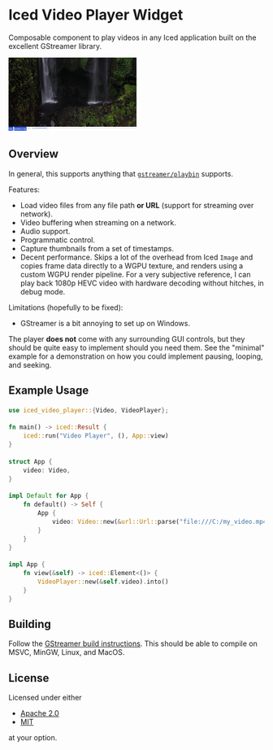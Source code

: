 # Iced Video Player Widget

Composable component to play videos in any Iced application built on the excellent GStreamer library.

<img src=".media/screenshot.png" width="50%" />

## Overview

In general, this supports anything that [`gstreamer/playbin`](https://gstreamer.freedesktop.org/documentation/playback/playbin.html?gi-language=c) supports.

Features:
- Load video files from any file path **or URL** (support for streaming over network).
- Video buffering when streaming on a network.
- Audio support.
- Programmatic control.
- Capture thumbnails from a set of timestamps.
- Decent performance. Skips a lot of the overhead from Iced `Image` and copies frame data directly to a WGPU texture, and renders using a custom WGPU render pipeline.
    For a very subjective reference, I can play back 1080p HEVC video with hardware decoding without hitches, in debug mode.

Limitations (hopefully to be fixed):
- GStreamer is a bit annoying to set up on Windows.

The player **does not** come with any surrounding GUI controls, but they should be quite easy to implement should you need them.
See the "minimal" example for a demonstration on how you could implement pausing, looping, and seeking.

## Example Usage

```rust
use iced_video_player::{Video, VideoPlayer};

fn main() -> iced::Result {
    iced::run("Video Player", (), App::view)
}

struct App {
    video: Video,
}

impl Default for App {
    fn default() -> Self {
        App {
            video: Video::new(&url::Url::parse("file:///C:/my_video.mp4").unwrap()).unwrap(),
        }
    }
}

impl App {
    fn view(&self) -> iced::Element<()> {
        VideoPlayer::new(&self.video).into()
    }
}
```

## Building

Follow the [GStreamer build instructions](https://github.com/sdroege/gstreamer-rs#installation). This should be able to compile on MSVC, MinGW, Linux, and MacOS.

## License

Licensed under either

- [Apache 2.0](https://www.apache.org/licenses/LICENSE-2.0)
- [MIT](http://opensource.org/licenses/MIT)

at your option.
